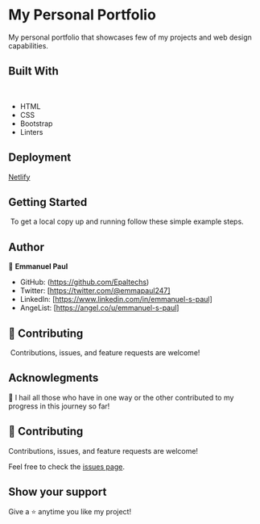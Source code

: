 # My Personal Portfolio
My personal portfolio that showcases few of my projects and web design capabilities.
​
## Built With
​
- HTML
- CSS
- Bootstrap
- Linters
​
## Deployment
[Netlify](https://dancing-dusk-6643ef.netlify.app)
​
## Getting Started
​
To get a local copy up and running follow these simple example steps.
​
## Author

👤 **Emmanuel Paul**

- GitHub: (https://github.com/Epaltechs)
- Twitter: [https://twitter.com/@emmapaul247]
- LinkedIn: [https://www.linkedin.com/in/emmanuel-s-paul]
- AngeList: [https://angel.co/u/emmanuel-s-paul]

## :handshake: Contributing
​
Contributions, issues, and feature requests are welcome!
​
## Acknowlegments

🎩 I hail all those who have in one way or the other contributed to my progress in this journey so far!
​

## 🤝 Contributing

Contributions, issues, and feature requests are welcome!

Feel free to check the [issues page](https://github.com/Epaltechs/Portfolio/issues).

## Show your support

Give a ⭐ anytime you like my project!
